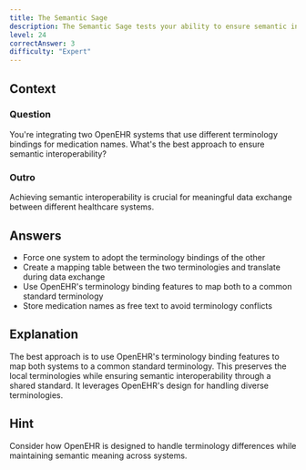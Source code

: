 ```yaml
---
title: The Semantic Sage
description: The Semantic Sage tests your ability to ensure semantic interoperability in OpenEHR implementations!
level: 24
correctAnswer: 3
difficulty: "Expert"
---
```


## Context

### Question

You're integrating two OpenEHR systems that use different terminology bindings for medication names. What's the best approach to ensure semantic interoperability?

### Outro

Achieving semantic interoperability is crucial for meaningful data exchange between different healthcare systems.

## Answers

* Force one system to adopt the terminology bindings of the other
* Create a mapping table between the two terminologies and translate during data exchange
* Use OpenEHR's terminology binding features to map both to a common standard terminology
* Store medication names as free text to avoid terminology conflicts

## Explanation

The best approach is to use OpenEHR's terminology binding features to map both systems to a common standard terminology. This preserves the local terminologies while ensuring semantic interoperability through a shared standard. It leverages OpenEHR's design for handling diverse terminologies.

## Hint

Consider how OpenEHR is designed to handle terminology differences while maintaining semantic meaning across systems.
